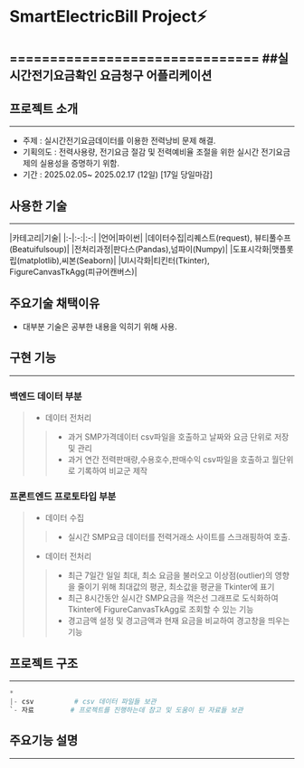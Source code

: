 # SmartElectricBill Project⚡
===============================
##실시간전기요금확인 요금청구 어플리케이션
--------------------------------------
<!--
프로그래밍 입문 한달차 첫 프로젝트 작품.
-->
## 프로젝트 소개
---
* 주제 : 실시간전기요금데이터를 이용한 전력낭비 문제 해결.
* 기획의도 : 전력사용량, 전기요금 절감 및 전력예비율 조절을 위한 실시간 전기요금제의 실용성을 증명하기 위함.
* 기간 : 2025.02.05~ 2025.02.17 (12일) [17일 당일마감]


## 사용한 기술
---
|카테고리|기술|
|:-|:-:|:-:|
|언어|파이썬|
|데이터수집|리퀘스트(request), 뷰티풀수프(Beatuifulsoup)|
|전처리과정|판다스(Pandas),넘파이(Numpy)|
|도표시각화|맷플롯립(matplotlib),씨본(Seaborn)|
|UI시각화|티킨터(Tkinter), FigureCanvasTkAgg(피규어캔버스)|

## 주요기술 채택이유
* 대부분 기술은 공부한 내용을 익히기 위해 사용.

## 구현 기능
---
### 백엔드 데이터 부분
>* 데이터 전처리
>>* 과거 SMP가격데이터 csv파일을 호출하고 날짜와 요금 단위로 저장 및 관리
>>* 과거 연간 전력판매량,수용호수,판매수익 csv파일을 호출하고 월단위로 기록하여 비교군 제작

### 프론트엔드 프로토타입 부분
>* 데이터 수집
>>* 실시간 SMP요금 데이터를 전력거래소 사이트를 스크래핑하여 호출.
>* 데이터 전처리
>>* 최근 7일간 일일 최대, 최소 요금을 불러오고 이상점(outlier)의 영향을 줄이기 위해 최대값의 평균, 최소값을 평균을 Tkinter에 표기
>>* 최근 8시간동안 실시간 SMP요금을 꺽은선 그래프로 도식화하여 Tkinter에 FigureCanvasTkAgg로 조회할 수 있는 기능
>>* 경고금액 설정 및 경고금액과 현재 요금을 비교하여 경고창을 띄우는 기능


## 프로젝트 구조
---
```python
*
|- csv          # csv 데이터 파일들 보관
`- 자료         # 프로젝트를 진행하는데 참고 및 도움이 된 자료들 보관
```

## 주요기능 설명
---
